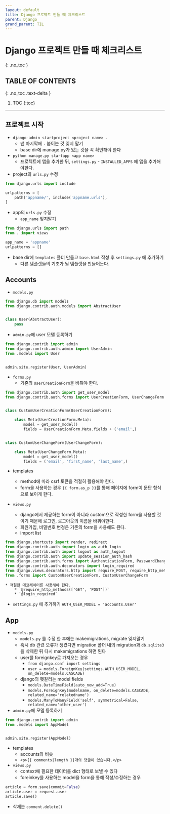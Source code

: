 ```yaml
---
layout: default
title: Django 프로젝트 만들 때 체크리스트
parent: Django
grand_parent: TIL
---
```


# Django 프로젝트 만들 때 체크리스트
{: .no_toc }

## TABLE OF CONTENTS
{: .no_toc .text-delta }

1. TOC
{:toc}

---
## 프로젝트 시작
* `django-admin startproject <project name> .`
	* 맨 마지막에 `.` 붙이는 것 잊지 말기
	* base dir에 manage.py가 있는 것을 꼭 확인해야 한다
*  `python manage.py startapp <app name>` 
	* 프로젝트에 앱을 추가한 뒤, `settings.py` - `INSTALLED_APPS` 에 앱을 추가해야한다.
* project의  `urls.py`  수정  

```python
from django.urls import include

urlpatterns = [
    path('appname/', include('appname.urls'),
]
``` 
* app의 `urls.py`  수정
	* `app_name`  잊지말기

```python
from django.urls import path
from . import views

app_name = 'appname'
urlpatterns = []
```
* base dir에 `templates`  폴더 만들고 `base.html`  작성 후 `settings.py` 에 추가하기
	* 다른 템플렛들의 기초가 될 템플렛을 만들어둔다.


## Accounts
* `models.py`

```python
from django.db import models
from django.contrib.auth.models import AbstractUser


class User(AbstractUser):
    pass
```
* `admin.py`에 user 모델 등록하기

```python
from django.contrib import admin
from django.contrib.auth.admin import UserAdmin
from .models import User


admin.site.register(User, UserAdmin)
```
* `forms.py`
	* 기존의 `UserCreationForm`을 바꿔야 한다.

```python
from django.contrib.auth import get_user_model
from django.contrib.auth.forms import UserCreationForm, UserChangeForm


class CustomUserCreationForm(UserCreationForm):

    class Meta(UserCreationForm.Meta):
        model = get_user_model()
        fields = UserCreationForm.Meta.fields + ('email',)


class CustomUserChangeForm(UserChangeForm):

    class Meta(UserChangeForm.Meta):
        model = get_user_model()
        fields = ('email', 'first_name', 'last_name',)
```
* templates
	* method에 따라 csrf 토큰을 적절히 활용해야 한다.
	* form을 사용하는 경우 `{{ form.as_p }}`를 통해 페이지에 form이 문단 형식으로 보이게 한다.

* `views.py`
	* django에서 제공하는 form이 아니라 custom으로 작성한 form을 사용할 것이기 때문에 로그인, 로그아웃의 이름을 바꿔야한다.
	* 회원가입, 비밀번호 변경은 기존의 form을 사용해도 된다.
	* import list
```python
from django.shortcuts import render, redirect
from django.contrib.auth import login as auth_login
from django.contrib.auth import logout as auth_logout
from django.contrib.auth import update_session_auth_hash
from django.contrib.auth.forms import AuthenticationForm, PasswordChangeForm
from django.contrib.auth.decorators import login_required
from django.views.decorators.http import require_POST, require_http_methods
from .forms import CustomUserCreationForm, CustomUserChangeForm
```
	* 적절한 데코레이터를 사용해야 한다.
		* `@require_http_methods(['GET', 'POST'])`
		* `@login_required`
* `settings.py` 에 추가하기
`AUTH_USER_MODEL = 'accounts.User'`

## App
* `models.py`
	* `models.py` 를 수정 한 후에는 makemigrations, migrate 잊지말기
	* 혹시 db 관련 오류가 생겼다면 migration 폴더 내의 migration과 `db.sqlite3`을 삭제한 뒤 다시 makemigrations 하면 된다
	* user를 foreignkey로 가져오는 경우
		* `from django.conf import settings`
		* `user = models.ForeignKey(settings.AUTH_USER_MODEL, on_delete=models.CASCADE)`
	* django의 헷갈리는 model fields
		* `models.DateTimeField(auto_now_add=True)`
		* `models.ForeignKey(modelname, on_delete=models.CASCADE, related_name='relatedname')`
		* `models.ManyToManyField('self', symmetrical=False, related_name='other_user')`
* `admin.py`에 모델 등록하기

```python
from django.contrib import admin
from .models import AppModel


admin.site.register(AppModel)
```
* templates
	* accounts와 비슷
	* `<p>{{ comments|length }}개의 댓글이 있습니다.</p>`
* `views.py`
	* context에 필요한 데이터를 dict 형태로 보낼 수 있다
	* foreinkey를 사용하는 model을 form을 통해 작성/수정하는 경우 
```python
article = form.save(commit=False)
article.user = request.user
article.save()
```
  * 삭제는 `comment.delete()`
